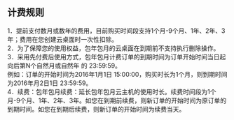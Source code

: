 ## 计费规则
1．提前支付数月或数年的费用，目前购买时间段支持1个月-9个月、1年、2年、3年；费用在您创建云桌面时一次性扣除。<br>
2．为了保障您的使用权益，包年包月的云桌面在到期前不支持执行删除操作。<br>
3．采用先付费后使用方式，包年包月计费订单的到期时间为订单开始时间当日起向后第N个自然月或自然年 的 23:59:59。<br>
例如：订单的开始时间为2016年1月1日 15:00:00，购买时长为1个月，则到期时间为2016年月2日1日 23:59:59。<br>
4．续费：包年包月续费：延长包年包月云主机的使用时长。续费时间段为1个月-9个月、1年、2年、3年。如您在到期前续费，则新订单的开始时间为原订单的到期时间。如您在到期后续费，则新订单的开始时间为续费当天。
